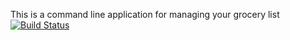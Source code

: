 This is a command line application for managing your grocery list
[![Build Status](https://travis-ci.com/chodges7/MyGroceries.svg?branch=master)](https://travis-ci.com/chodges7/MyGroceries)

